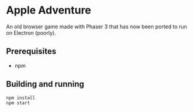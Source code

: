 # Apple Adventure
An old browser game made with Phaser 3 that has now been ported to run on Electron (poorly).

## Prerequisites

- npm
## Building and running

```
npm install
npm start
```

